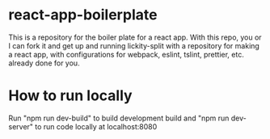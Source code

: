 # react-app-boilerplate

This is a repository for the boiler plate for a react app. With this repo, you or I can fork it and get up and running lickity-split with a repository for making a react app, with configurations for webpack, eslint, tslint, prettier, etc. already done for you.

# How to run locally

Run "npm run dev-build" to build development build and "npm run dev-server" to run code locally at localhost:8080
